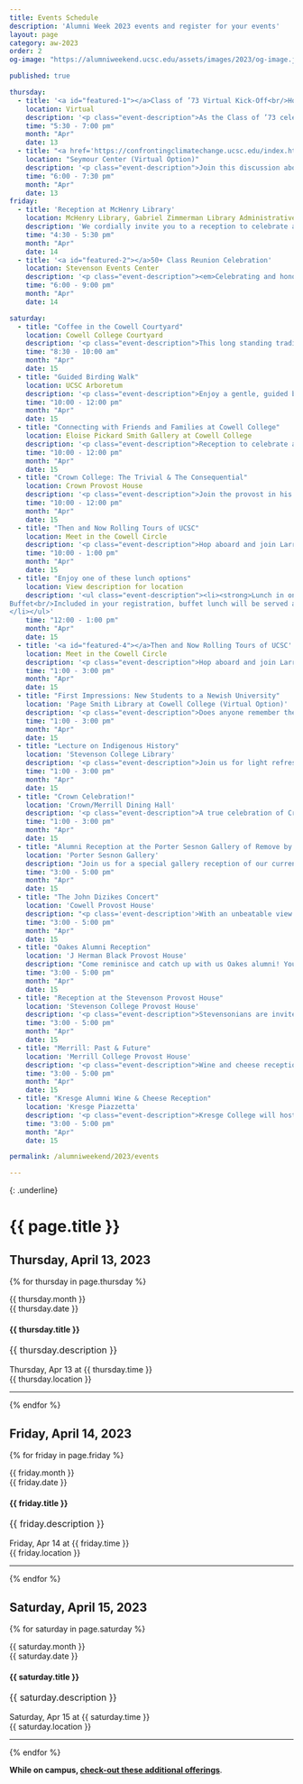 ```yaml
---
title: Events Schedule
description: 'Alumni Week 2023 events and register for your events'
layout: page
category: aw-2023
order: 2
og-image: "https://alumniweekend.ucsc.edu/assets/images/2023/og-image.jpg"

published: true

thursday: 
  - title: '<a id="featured-1"></a>Class of ’73 Virtual Kick-Off<br/>How We’re Still Changing the World'
    location: Virtual
    description: '<p class="event-description">As the Class of ’73 celebrates its 50th anniversary, classmates will come together to reflect on how they are still changing the world. Hear and share about how the Class of ’73 has been at the forefront of progress over the past 50 years. Come celebrate the transformative impact of fellow classmates and colleagues.</p>'
    time: "5:30 - 7:00 pm"
    month: "Apr"
    date: 13
  - title: "<a href='https://confrontingclimatechange.ucsc.edu/index.html'>Confronting Climate Change Conference</a><br/>Heat! Climate Change and Human Health"
    location: "Seymour Center (Virtual Option)"
    description: '<p class="event-description">Join this discussion about the health effects of climate change. Presenters will discuss the social and economic transformations that will be required in order to address the health impacts of climate change. Together we will think about how climate change might inspire us to work towards a more livable future.</p><p class="event-description">You will hear from <a href="https://confrontingclimatechange.ucsc.edu/program/speakers.html">esteemed panel speakers</a>: Julie Livingston, New York University; Matthew Huber, Purdue University; and Bharat Venkat, UC Los Angeles. The event will be moderated by Andrew Mathews, UC Santa Cruz.</p>'
    time: "6:00 - 7:30 pm"
    month: "Apr"
    date: 13
friday:
  - title: 'Reception at McHenry Library'
    location: McHenry Library, Gabriel Zimmerman Library Administrative Suite, Room 4221
    description: 'We cordially invite you to a reception to celebrate and reminisce with old friends and start your Alumni Reunion Weekend. This is an opportunity to meet University Librarian Elizabeth Cowell, as well as other senior campus leadership, and connect with your former classmates. We will have a wonderful selection of photos from the Pictures and Progress: the Black Panther 1966-2016 exhibit, part of the Campus’ incredible <a href="https://news.ucsc.edu/2016/10/jones-baruch-gift.html">Pirkle Jones and Ruth-Marion Baruch collection</a>, on display. Every guest will receive a complimentary copy of the popular book <a href="https://exhibits.library.ucsc.edu/exhibits/show/seeds/home">Seeds of Something Different: An Oral History of the University of California, Santa Cruz</a>, which weaves together first-person accounts of the campus’s evolution, from the origins of an audacious dream through the sea changes of five decades.'
    time: "4:30 - 5:30 pm"
    month: "Apr"
    date: 14
  - title: '<a id="featured-2"></a>50+ Class Reunion Celebration'
    location: Stevenson Events Center
    description: '<p class="event-description"><em>Celebrating and honoring our Golden Slug alumni from the classes of 1965-1973.</em></p><p class="event-description">This is the weekend’s main event where alumni from graduating classes 1965 to 1973 will gather together to celebrate their milestone reunion. Alumni will be presented with the distinct recognition for their part in the history of UC Santa Cruz.</p><p class="event-description">The evening will bring us together to remember our history, celebrate what we have done, and enjoy who we are today. Chancellor Larive will recognize UCSC’s Golden Slug Alumni for their historical contributions to the university’s foundation, for the path they helped forge for more than 140,000 students, and for their contributions to the university and the world.</p><p class="event-description">Come enjoy each other’s company, hors d’oeuvres, beverages, wine, beer, music, great conversations, photos from your student days on campus, and a moment to remember classmates.</p><p class="event-description">Join this special event as we celebrate you and your part in the first decade of UCSC.</p>'
    time: "6:00 - 9:00 pm"
    month: "Apr"
    date: 14

saturday:
  - title: "Coffee in the Cowell Courtyard"
    location: Cowell College Courtyard
    description: '<p class="event-description">This long standing tradition of enjoying coffee in the Cowell Courtyard to start the day with friends and a spectacular view continues. Join this informal gathering of alumni with coffee and Ferrell’s Donuts.</p>'
    time: "8:30 - 10:00 am"
    month: "Apr"
    date: 15
  - title: "Guided Birding Walk"
    location: UCSC Arboretum
    description: '<p class="event-description">Enjoy a gentle, guided birding walk for alumni and students with Stevenson Provost Matt O’Hara on a gentle, guided birding walk at the UCSC Arboretum. A UCSC Naturalist will lead the walk. Come to connect and reconnect as you enjoy the beauty of our campus.and UCSC Naturalist.</p>'
    time: "10:00 - 12:00 pm"
    month: "Apr"
    date: 15
  - title: "Connecting with Friends and Families at Cowell College"
    location: Eloise Pickard Smith Gallery at Cowell College
    description: '<p class="event-description">Reception to celebrate alumni, students and Cowell affiliated families while honoring the opening of the spring exhibit with Robert Chiarito (Cowell ’70) and Richard Deutch (Cowell ’76).</p>'
    time: "10:00 - 12:00 pm"
    month: "Apr"
    date: 15
  - title: "Crown College: The Trivial & The Consequential"
    location: Crown Provost House
    description: '<p class="event-description">Join the provost in his home for breakfast and an entertaining morning of memories. Crown lecturer and radio host, Tim Fitzmaurice, will lead attendees on an interactive trip down memory lane. He will offer alumni the opportunity to have their memories and thoughts of Crown College recorded for presentation on his local radio show. A continental breakfast will be served. </p>'
    time: "10:00 - 12:00 pm"
    month: "Apr"
    date: 15
  - title: "Then and Now Rolling Tours of UCSC"
    location: Meet in the Cowell Circle 
    description: '<p class="event-description">Hop aboard and join Larry Pageler (Crown, ’77) on a driving tour of campus to learn campus history, explore what is new and reminisce about our time as students. After graduation, Larry worked on campus from 1983-2019 and became the Director of Transportation and Parking Services in 1990. He has been deeply involved in the last three Long Range Development Plans and well versed in campus history.</p>'
    time: "10:00 - 1:00 pm"
    month: "Apr"
    date: 15
  - title: "Enjoy one of these lunch options"
    location: View description for location
    description: '<ul class="event-description"><li><strong>Lunch in one of the dining halls (included with your registration fee):</strong><ul><li>Cowell/Stevenson Dining Hall</li><li>Porter/Kresge Dining Hall</li><li>College 9/John R. Lewis Dining Hall</li></ul></li><li><strong>Food Trucks</strong> at the Athletics and Recreation Center (formerly OPERS) are available. Attendees are responsible for this additional cost. </li><li><strong>Iveta Cafe</strong>, a coffee and sandwich shop is located in Quarry Plaza. Attendees are responsible for this additional cost. </li><li><strong>Crown Priscilla Parkin Luncheon</strong><p>Crown/Merrill Dining Hall 
Buffet<br/>Included in your registration, buffet lunch will be served as we honor this year’s Pricilla Parker Priscilla Parkin Awardees. Through the love and dedication of her parents and friends, The Pricilla Parker Priscilla Parkin Scholarship was established and continues to be offered in memory of Crown Pioneer student, Pricilla Parker Priscilla Parkin, who passed away in her freshman year. This event is hosted by Crown College.</p>
</li></ul>'
    time: "12:00 - 1:00 pm"
    month: "Apr"
    date: 15 
  - title: '<a id="featured-4"></a>Then and Now Rolling Tours of UCSC'
    location: Meet in the Cowell Circle
    description: '<p class="event-description">Hop aboard and join Larry Pageler (Crown, ’77) on a driving tour of campus to learn campus history, explore what is new and reminisce about our time as students. After graduation, Larry worked on campus from 1983-2019 and became the Director of Transportation and Parking Services in 1990. He has been deeply involved in the last three Long Range Development Plans and well versed in campus history.</p>'
    time: "1:00 - 3:00 pm"
    month: "Apr"
    date: 15
  - title: "First Impressions: New Students to a Newish University"
    location: 'Page Smith Library at Cowell College (Virtual Option)'
    description: '<p class="event-description">Does anyone remember the ping pong table and coffee pot in the Cowell Coffee shop? Alumni will discuss their first impressions of UCSC and Santa Cruz. Join us for conversations and reminiscing about our time as students and how UCSC impacted our lives. Reconnect with each other while soaking in a place we once called home. <em>Libations will be provided.</em></p>'
    time: "1:00 - 3:00 pm"
    month: "Apr"
    date: 15
  - title: "Lecture on Indigenous History"
    location: 'Stevenson College Library'
    description: '<p class="event-description">Join us for light refreshments and a lecture with Professor Martin Martinez. He will speak about local Indigenous History. Professor Martinez’s work focuses on Indigenous histories, politics, and stories from 19th Century California emphasizing Indigenous politics of survival and perseverance by centering stories on Indigenous peoples.</p>'
    time: "1:00 - 3:00 pm"
    month: "Apr"
    date: 15
  - title: "Crown Celebration!"
    location: 'Crown/Merrill Dining Hall'
    description: '<p class="event-description">A true celebration of Crown College past and present! Current Crown students will be presenting: a performance of the play RUR, reading of the winning Crown SciFi Writing Contest stories, showing of winning CRWN01 videos, and more. Extensive opportunities for interaction and Q&A.</p>'
    time: "1:00 - 3:00 pm"
    month: "Apr"
    date: 15
  - title: "Alumni Reception at the Porter Sesnon Gallery of Remove by X: UC Santa Cruz Arts Ephemera from the 20th Century"
    location: 'Porter Sesnon Gallery'
    description: "Join us for a special gallery reception of our current exhibition at the Sesnon Galleries, hosted by Keith Muscutt, Assistant Dean of the Arts from 1978-2007. Since the days of the pioneer Slugs, Keith has been collecting paper announcements posted around Porter College, then known as College Five, amassing an archive of thousands of posters and flyers for art happenings come and gone. Come have a drink and reconnect with fellow alumni against the backdrop of a selection of Keith's archive, celebrating the vibrancy of the arts at UC Santa Cruz."
    time: "3:00 - 5:00 pm"
    month: "Apr"
    date: 15
  - title: "The John Dizikes Concert"
    location: 'Cowell Provost House'
    description: "<p class='event-description'>With an unbeatable view of the Monterey Bay, come join us at the Cowell Provost House for music, conversation, and libations. We will be closing out a day full of reaffirming past friendships and forging new ones while indulging in one of John Dizike's passions; music.</p>"
    time: "3:00 - 5:00 pm"
    month: "Apr"
    date: 15
  - title: "Oakes Alumni Reception"
    location: 'J Herman Black Provost House'
    description: "Come reminisce and catch up with us Oakes alumni! You are invited to join Provost Ochoa in enjoying some wine and cheese and taking in the stunning vista from the J Herman Blake Provost House."
    time: "3:00 - 5:00 pm"
    month: "Apr"
    date: 15
  - title: "Reception at the Stevenson Provost House"
    location: 'Stevenson College Provost House'
    description: '<p class="event-description">Stevensonians are invited to come by, check out the Provost House, and say hi to Provost Matt O’Hara. We will honor our alumni celebrating their 50th plus reunion milestone providing an opportunity for alumni to reconnect and reminisce about the impact UCSC had on their lives. Please join us for good conversation and afternoon refreshments.</p>'
    time: "3:00 - 5:00 pm"
    month: "Apr"
    date: 15
  - title: "Merrill: Past & Future"
    location: 'Merrill College Provost House'
    description: '<p class="event-description">Wine and cheese reception. Curating Merrill’s recent history. Unveiling the new Provost. Showcasing recent student work.</p>'
    time: "3:00 - 5:00 pm"
    month: "Apr"
    date: 15
  - title: "Kresge Alumni Wine & Cheese Reception"
    location: 'Kresge Piazzetta'
    description: '<p class="event-description">Kresge College will host a wine and cheese reception for alumni to share their memories and wisdom with the Kresge community as we build a vibrant future for the college!</p>'
    time: "3:00 - 5:00 pm"
    month: "Apr"
    date: 15

permalink: /alumniweekend/2023/events

---
```

{: .underline}
# {{ page.title }}

## **Thursday, April 13, 2023**

{% for thursday in page.thursday %}
<div class="events-card">
  <div class="events-card-content">
    <div class="date">
        <div class="month">{{ thursday.month }}</div>
        <div class="day">{{ thursday.date }}</div>
    </div>
    <div class="inner">
      <div class="card-content">
          <a id="featured-1"></a><h4 class="header">{{ thursday.title }}</h4>
          <p class="event-description">{{ thursday.description }}</p>
          <div class="tags">
              <span class="topics-title">
                  <div class="time">
                      <i class="fa fa-clock-o turquiose-text"></i> Thursday, Apr 13 at {{ thursday.time }}
                  </div>
                  <div class="location">
                      <i class="fa fa-map-marker turquiose-text"></i> {{ thursday.location }}
                  </div>
              </span>
          </div>
      </div>
    </div>   
  </div>
</div>

<hr>
{% endfor %}



## **Friday, April 14, 2023**

{% for friday in page.friday %}
<div class="events-card">
  <div class="events-card-content">
    <div class="date">
        <div class="month">{{ friday.month }}</div>
        <div class="day">{{ friday.date }}</div>
    </div>
    <div class="inner">
      <div class="card-content">
          <a id="featured-1"></a><h4 class="header">{{ friday.title }}</h4>
          <p class="event-description">{{ friday.description }}</p>
          <div class="tags">
              <span class="topics-title">
                  <div class="time">
                      <i class="fa fa-clock-o turquiose-text"></i> Friday, Apr 14 at {{ friday.time }}
                  </div>
                  <div class="location">
                      <i class="fa fa-map-marker turquiose-text"></i> {{ friday.location }}
                  </div>
              </span>
          </div>
      </div>
    </div>   
  </div>
</div>

<hr>
{% endfor %}

<a id="featured-3"></a>

## **Saturday, April 15, 2023**

{% for saturday in page.saturday %}
<div class="events-card">
  <div class="events-card-content">
    <div class="date">
        <div class="month">{{ saturday.month }}</div>
        <div class="day">{{ saturday.date }}</div>
    </div>
    <div class="inner">
      <div class="card-content">
          <a id="featured-1"></a><h4 class="header">{{ saturday.title }}</h4>
          <p class="event-description">{{ saturday.description }}</p>
          <div class="tags">
              <span class="topics-title">
                  <div class="time">
                      <i class="fa fa-clock-o turquiose-text"></i> Saturday, Apr 15 at {{ saturday.time }}
                  </div>
                  <div class="location">
                      <i class="fa fa-map-marker turquiose-text"></i> {{ saturday.location }}
                  </div>
              </span>
          </div>
      </div>
    </div>   
  </div>
</div>

<hr>
{% endfor %}

**While on campus, [check-out these additional offerings](/alumniweekend/2023/other-things)**.

<style>
  .event-description {
    font-size: 16px;
  }
</style>
